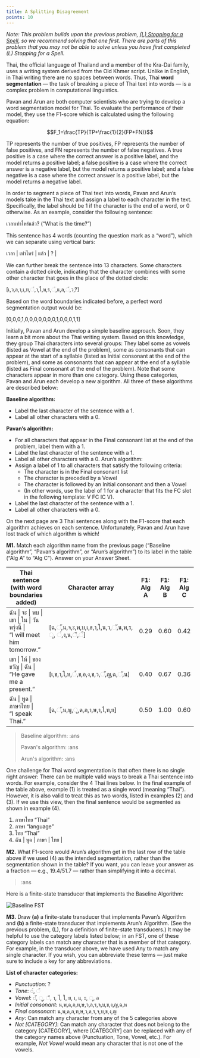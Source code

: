 ```yaml
---
title: A Splitting Disagreement
points: 10
---
```


*Note: This problem builds upon the previous problem, [(L) Stopping for a Spell](./l), so we recommend solving that
one first. There are parts of this problem that you may not be able to solve unless you have first completed (L)
Stopping for a Spell.*

Thai, the official language of Thailand and a member of the Kra-Dai family, uses a writing system derived
from the Old Khmer script. Unlike in English, in Thai writing there are no spaces between words. Thus, Thai
**word segmentation** — the task of breaking a piece of Thai text into words — is a complex problem in
computational linguistics.

Pavan and Arun are both computer scientists who are trying to develop a word segmentation model for Thai.
To evaluate the performance of their model, they use the F1-score which is calculated using the following
equation:

$$F_1=\frac{TP}{TP+\frac{1}{2}(FP+FN)}$$

TP represents the number of true positives, FP represents the number of false positives, and FN represents
the number of false negatives. A true positive is a case where the correct answer is a positive label, and the
model returns a positive label; a false positive is a case where the correct answer is a negative label, but the
model returns a positive label; and a false negative is a case where the correct answer is a positive label, but
the model returns a negative label.

In order to segment a piece of Thai text into words, Pavan and Arun’s models take in the Thai text and assign
a label to each character in the text. Specifically, the label should be 1 if the character is the end of a word,
or 0 otherwise. As an example, consider the following sentence:

เวลาเท่าไหร่แล้ว? (“What is the time?”)

This sentence has 4 words (counting the question mark as a “word”), which we can separate using vertical
bars:

เวลา | เท่าไหร่ | แล้ว | ? |

We can further break the sentence into 13 characters. Some characters contain a dotted circle, indicating
that the character combines with some other character that goes in the place of the dotted circle:

[เ,ว,ล,า,เ,ท,◌่,า,ไ,ห,ร,◌่,แ,ล,◌้,ว,?]

Based on the word boundaries indicated before, a perfect word segmentation output would be:

[0,0,0,1,0,0,0,0,0,0,0,1,0,0,0,1,1]

Initially, Pavan and Arun develop a simple baseline approach. Soon, they learn a bit more about the Thai
writing system. Based on this knowledge, they group Thai characters into several groups: They label some as
vowels (listed as Vowel at the end of the problem), some as consonants that can appear at the start of a
syllable (listed as Initial consonant at the end of the problem), and some as consonants that can appear at
the end of a syllable (listed as Final consonant at the end of the problem). Note that some characters appear
in more than one category. Using these categories, Pavan and Arun each develop a new algorithm. All three
of these algorithms are described below:

**Baseline algorithm:**
- Label the last character of the sentence with a 1.
- Label all other characters with a 0.

**Pavan’s algorithm:**
- For all characters that appear in the Final consonant list at the end of the problem, label them with a 1.
- Label the last character of the sentence with a 1.
- Label all other characters with a 0.
Arun’s algorithm:
- Assign a label of 1 to all characters that satisfy the following criteria:
	- The character is in the Final consonant list
	- The character is preceded by a Vowel
	- The character is followed by an Initial consonant and then a Vowel
	- (In other words, use the label of 1 for a character that fits the FC slot in the following template: V
FC IC V).
- Label the last character of the sentence with a 1.
- Label all other characters with a 0.

On the next page are 3 Thai sentences along with the F1-score that each algorithm achieves on each
sentence. Unfortunately, Pavan and Arun have lost track of which algorithm is which! 

**M1.** Match each algorithm name from the previous page (“Baseline algorithm”, “Pavan’s algorithm”, or
“Arun’s algorithm”) to its label in the table (“Alg A” to “Alg C”). Answer on your Answer Sheet.

| Thai sentence (with word boundaries added) | Character array | F1: Alg A | F1: Alg B | F1: Alg C |
| - | - | - | - | - |
| ฉัน \| จะ \| พบ \| เขา \| ใน \| วันพรุ่งนี้ \| <br> “I will meet him tomorrow.” | [ฉ,◌ั,น,จ,ะ,พ,บ,เ,ข,า,ใ,น,ว,◌ั,น,พ,ร, ◌ุ, ◌่,ง,น,◌ี,◌้] | 0.29 | 0.60 | 0.42 |
| เขา \| ให้ \| ของขวัญ \| ฉัน \| <br> “He gave me a present.” | [เ,ข,า,ใ,ห,◌้,ข,อ,ง,ข,ว,◌ั,ญ,ฉ,◌ั,น]| 0.40 | 0.67 | 0.36 |
| ฉัน \| พูด \| ภาษาไทย \| <br> “I speak Thai.” |[ฉ,◌ั,น,พู,◌ู,ด,ภ,า,ษ,า,ไ,ท,ย] | 0.50 | 1.00 | 0.60 |

> Baseline algorithm: :ans
>
> Pavan's algorithm: :ans
>
> Arun's algorithm: :ans

One challenge for Thai word segmentation is that often there is no single right answer: There can be multiple
valid ways to break a Thai sentence into words. For example, consider the 4 Thai lines below. In the final
example of the table above, example (1) is treated as a single word (meaning “Thai”). However, it is also
valid to treat this as two words, listed in examples (2) and (3). If we use this view, then the final sentence
would be segmented as shown in example (4).
1. ภาษาไทย “Thai” 
2. ภาษา “language”
3. ไทย “Thai”
4. ฉัน \| พูด \| ภาษา \| ไทย \|

**M2.** What F1-score would Arun’s algorithm get in the last row of the table above if we used (4) as the
intended segmentation, rather than the segmentation shown in the table? If you want, you can leave your
answer as a fraction — e.g., 19.4/51.7 — rather than simplifying it into a decimal. 
> :ans

Here is a finite-state transducer that implements the Baseline Algorithm:

![Baseline FST](../../pimg/naclo2022m-1.png)

**M3.** Draw **(a)** a finite-state transducer that implements Pavan’s Algorithm and **(b)** a finite-state transducer
that implements Arun’s Algorithm. (See the previous problem, (L), for a definition of finite-state
transducers.) It may be helpful to use the category labels listed below; in an FST, one of these category labels
can match any character that is a member of that category. For example, in the transducer above, we have
used Any to match any single character. If you wish, you can abbreviate these terms — just make sure to
include a key for any abbreviations.

**List of character categories:**
- *Punctuation*: ?
- *Tone*: ◌่, ◌้
- *Vowel*: ◌ั, ◌ู, ◌ี, า, ไ, ใ, ย, เ, แ, ะ, ◌ุ, อ
- *Initial consonant*: น,พ,ด,ภ,ท,ษ,ว,ล,ร,จ,บ,ข,ง,ญ,ฉ,ห
- *Final consonant*: น,พ,ด,ภ,ท,ษ,ว,ล,ร,จ,บ,ข,ง,ญ
- *Any*: Can match any character from any of the 5 categories above
- *Not [CATEGORY]*: Can match any character that does not belong to the category [CATEGORY], where
[CATEGORY] can be replaced with any of the category names above (Punctuation, Tone, Vowel, etc.). For
example, *Not Vowel* would mean any character that is not one of the vowels.